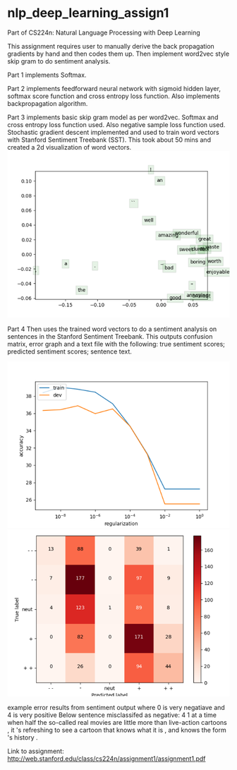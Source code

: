 # nlp_deep_learning_assign1
Part of CS224n: Natural Language Processing with Deep Learning

This assignment requires user to manually derive the back propagation gradients by hand and then codes them up.
Then implement word2vec style skip gram to do sentiment analysis.

Part 1 implements Softmax.
 
Part 2 implements feedforward neural network with sigmoid hidden layer, softmax
score function and cross entropy loss function. Also implements backpropagation algorithm.

Part 3 implements basic skip gram model as per word2vec. Softmax and cross entropy 
loss function used. Also negative sample loss function used. Stochastic gradient descent
implemented and used to train word vectors with Stanford Sentiment Treebank (SST). This took
about 50 mins and created a 2d visualization of word vectors.
![2d visualization output](/q3_word_vectors.png)

Part 4 Then uses the trained word vectors to do a sentiment analysis on sentences
 in the Stanford Sentiment Treebank. This outputs confusion matrix, error graph and a text file
 with the following: true sentiment scores; predicted sentiment scores; sentence text.

![Error on training and test with against Regulization Parameter](/q4_reg_v_acc.png)
![Confusion Matrix](/q4_dev_conf.png)

example error results from sentiment output where 0 is very negatiave and 4 is very positive
Below sentence misclassifed as negative:
4	1	at a time when half the so-called real movies are little more than live-action cartoons , it 's refreshing to see a cartoon that knows what it is , and knows the form 's history .

Link to assignment: http://web.stanford.edu/class/cs224n/assignment1/assignment1.pdf
